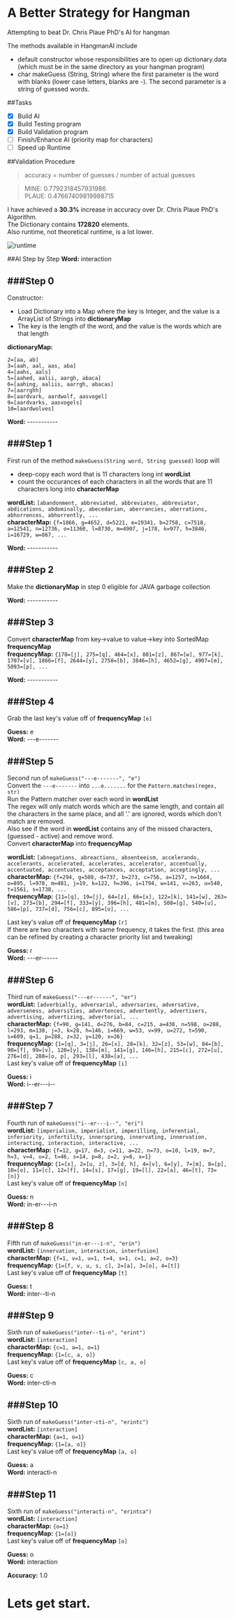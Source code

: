 A Better Strategy for Hangman
==========

Attempting to beat Dr. Chris Plaue PhD's AI for hangman

The methods available in HangmanAI include
- default constructor whose responsibilities are to open up dictionary.data (which must be in the same directory as your hangman program)
- char makeGuess (String, String) where the first parameter is the word with blanks (lower case letters, blanks are -). The second parameter is a string of guessed words. 

##Tasks
- [x] Build AI
- [x] Build Testing program
- [x] Build Validation program
- [ ] Finish/Enhance AI (priority map for characters)
- [ ] Speed up Runtime

##Validation Procedure
> accuracy = number of guesses / number of actual guesses

> MINE: 0.7792318457931986  
> PLAUE: 0.47667409819988715


I have achieved a **30.3%** increase in accuracy over Dr. Chris Plaue PhD's Algorithm.  
The Dictionary contains **172820** elements.  
Also runtime, not theoretical runtime, is a lot lower.

![runtime](https://raw.githubusercontent.com/vincentclee/hangman_ai/master/images/panning.jpg)

##AI Step by Step
**Word:** interaction

###Step 0
--
Constructor:
* Load Dictionary into a Map where the key is Integer, and the value is a ArrayList of Strings into **dictionaryMap**
* The key is the length of the word, and the value is the words which are that length

**dictionaryMap:**  
```
2=[aa, ab]
3=[aah, aal, aas, aba]
4=[aahs, aals]
5=[aahed, aalii, aargh, abaca]
6=[aahing, aaliis, aarrgh, abacas]
7=[aarrghh]
8=[aardvark, aardwolf, aasvogel]
9=[aardvarks, aasvogels]
10=[aardwolves]
```

**Word:** -----------

###Step 1
--
First run of the method `makeGuess(String word, String guessed)` loop will
* deep-copy each word that is 11 characters long int **wordList**
* count the occurances of each characters in all the words that are 11 characters long into **characterMap**

**wordList:** `[abandonment, abbreviated, abbreviates, abbreviator, abdications, abdominally, abecedarian, aberrancies, aberrations, abhorrences, abhorrently, ...`  
**characterMap:** `{f=1866, g=4652, d=5221, e=19341, b=2758, c=7518, a=12541, n=12736, o=11360, l=8730, m=4907, j=178, k=977, h=3846, i=16729, w=867, ...`

**Word:** -----------

###Step 2
--
Make the **dictionaryMap** in step 0 eligible for JAVA garbage collection

**Word:** -----------

###Step 3
--
Convert **characterMap** from key->value to value->key into SortedMap **frequencyMap**  
**frequencyMap:** `{178=[j], 275=[q], 464=[x], 801=[z], 867=[w], 977=[k], 1707=[v], 1866=[f], 2644=[y], 2758=[b], 3846=[h], 4652=[g], 4907=[m], 5093=[p], ...`

**Word:** -----------

###Step 4
--
Grab the last key's value off of **frequencyMap** `[e]`

**Guess:** e  
**Word:** ---e-------

###Step 5
--
Second run of `makeGuess("---e-------", "e")`  
Convert the `---e-------` into `...e.......` for the `Pattern.matches(regex, str)`  
Run the Pattern matcher over each word in **wordList**  
The regex will only match words which are the same length, and contain all the characters in the same place, and all '.' are ignored, words which don't match are removed.  
Also see if the word in **wordList** contains any of the missed characters, (guessed - active) and remove word.  
Convert **characterMap** into **frequencyMap**  

**wordList:** `[abnegations, abreactions, absenteeism, accelerando, accelerants, accelerated, accelerates, accelerator, accentually, accentuated, accentuates, acceptances, acceptation, acceptingly, ...`  
**characterMap:** `{f=294, g=508, d=737, b=273, c=756, a=1257, n=1664, o=895, l=978, m=481, j=19, k=122, h=396, i=1794, w=141, v=263, u=540, t=1561, s=1738, ...`  
**frequencyMap:** `{11=[q], 19=[j], 64=[z], 66=[x], 122=[k], 141=[w], 263=[v], 273=[b], 294=[f], 333=[y], 396=[h], 481=[m], 508=[g], 540=[u], 586=[p], 737=[d], 756=[c], 895=[o], ...`

Last key's value off of **frequencyMap** `[r]`  
If there are two characters with same frequency, it takes the first. (this area can be refined by creating a character priority list and tweaking)

**Guess:** r  
**Word:** ---er------

###Step 6
--
Third run of `makeGuess("---er------", "er")`  
**wordList:** `[adverbially, adversarial, adversaries, adversative, adverseness, adversities, advertences, advertently, advertisers, advertising, advertizing, advertorial, ...`  
**characterMap:** `{f=90, g=141, d=276, b=84, c=215, a=438, n=598, o=288, l=293, m=138, j=3, k=28, h=146, i=669, w=53, v=99, u=272, t=590, s=609, q=1, p=288, z=32, y=120, x=26}`  
**frequencyMap:** `{1=[q], 3=[j], 26=[x], 28=[k], 32=[z], 53=[w], 84=[b], 90=[f], 99=[v], 120=[y], 138=[m], 141=[g], 146=[h], 215=[c], 272=[u], 276=[d], 288=[o, p], 293=[l], 438=[a], ...`  
Last key's value off of **frequencyMap** `[i]`  

**Guess:** i  
**Word:** i--er---i--

###Step 7
--
Fourth run of `makeGuess("i--er---i--", "eri")`  
**wordList:** `[imperialism, imperialist, imperilling, inferential, inferiority, infertility, innerspring, innervating, innervation, interacting, interaction, interactive, ...`  
**characterMap:** `{f=12, g=17, d=3, c=11, a=22, n=73, o=10, l=19, m=7, h=3, v=4, u=2, t=46, s=14, p=8, z=2, y=6, x=1}`  
**frequencyMap:** `{1=[x], 2=[u, z], 3=[d, h], 4=[v], 6=[y], 7=[m], 8=[p], 10=[o], 11=[c], 12=[f], 14=[s], 17=[g], 19=[l], 22=[a], 46=[t], 73=[n]}`  
Last key's value off of **frequencyMap** `[n]`  

**Guess:** n  
**Word:** in-er---i-n

###Step 8
--
Fifth run of `makeGuess("in-er---i-n", "erin")`  
**wordList:** `[innervation, interaction, interfusion]`  
**characterMap:** `{f=1, v=1, u=1, t=4, s=1, c=1, a=2, o=3}`  
**frequencyMap:** `{1=[f, v, u, s, c], 2=[a], 3=[o], 4=[t]}`  
Last key's value off of **frequencyMap** `[t]`  

**Guess:** t  
**Word:** inter--ti-n

###Step 9
--
Sixth run of `makeGuess("inter--ti-n", "erint")`  
**wordList:** `[interaction]`  
**characterMap:** `{c=1, a=1, o=1}`  
**frequencyMap:** `{1=[c, a, o]}`  
Last key's value off of **frequencyMap** `[c, a, o]`  

**Guess:** c  
**Word:** inter-cti-n

###Step 10
--
Sixth run of `makeGuess("inter-cti-n", "erintc")`  
**wordList:** `[interaction]`  
**characterMap:** `{a=1, o=1}`  
**frequencyMap:** `{1=[a, o]}`  
Last key's value off of **frequencyMap** `[a, o]`  

**Guess:** a  
**Word:** interacti-n

###Step 11
--
Sixth run of `makeGuess("interacti-n", "erintca")`  
**wordList:** `[interaction]`  
**characterMap:** `{o=1}`  
**frequencyMap:** `{1=[o]}`  
Last key's value off of **frequencyMap** `[o]`  

**Guess:** o  
**Word:** interaction

**Accuracy:** 1.0

# Lets get start.
